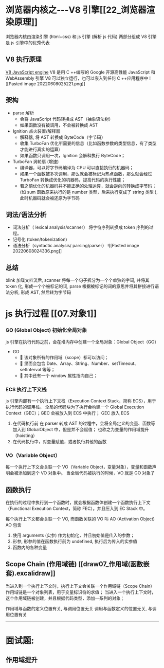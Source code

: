 # 浏览器内核之---V8 引擎[[22_浏览器渲染原理]]
浏览器内核由渲染引擎 (html+css) 和 js 引擎 (解析 js 代码) 两部分组成
V8 引擎是 js 引擎中的优秀代表

## V8 执行原理
[V8 JavaScript engine](https://v8.dev/)
V8 是用 C ++编写的 Google 开源高性能 JavaScript 和 WebAssembly 引擎 
V8 可以独立运行，也可以嵌入到任何 C ++应用程序中
![[Pasted image 20220608025221.png]]
## 架构
- parse 解析
	- 会将 JavaScript 代码转换成 AST（抽象语法树）
	- 如果函数没有被调用，不会被转换成 AST 
- Ignition 点火装置/解释器
	- 解释器, 将 AST 转换成 ByteCode（字节码）
	- 收集 TurboFan 优化所需要的信息（比如函数参数的类型信息，有了类型才能进行真实的运算）
	- 如果函数只调用一次，Ignition 会解释执行 ByteCode；
- TurboFan 涡轮扇 (增速)
	- 编译器，可以将字节码编译为 CPU 可以直接执行的机器码；
	- 如果一个函数被多次调用，那么就会被标记为热点函数，那么就会经过 TurboFan 转换成优化的机器码，提高代码的执行性能；
	- 若之前优化的机器码并不能正确的处理运算，就会逆向的转换成字节码；(如 sum 函数原来执行的是 number 类型，后来执行变成了 string 类型 ), 此时机器码就会被还原为字节码 
## 词法/语法分析
- 词法分析（ lexical analysis/scanner）
	将字符序列转换成 token 序列的过程。
- 记号化 (token/tokenization)
- 语法分析（syntactic analysis/ parsing/parser）
![[Pasted image 20220608024336.png]]

## 总结
blink 加载文档流后, scanner 将每一个句子拆分为一个个单独的字词, 并将其 token 化, 形成一个个被标记的词,  parse 根据被标记的词的意思并将其拼接进行语法分析, 形成 AST, 然后转为字节码 


# js 执行过程  [[07.对象1]]
### GO (Global Object) 初始化全局对象
js 引擎在执行代码之前，会在堆内存中创建一个全局对象：Global Object（GO）
- GO
	-  该对象所有的作用域（scope）都可以访问； 
	-  里面会包含 Date、Array、String、Number、setTimeout、setInterval 等等； 
	-  其中还有一个 window 属性指向自己；

### ECS 执行上下文栈
js 引擎内部有一个执行上下文栈（Execution Context Stack，简称 ECS），用于执行代码的调用栈。
全局的代码块为了执行会构建一个 Global Execution Context（GEC）；GEC 会被放入到 ECS 中执行；
GEC 放入 ECS
1. 在代码执行前
	在 parser 转成 AST 的过程中，会将全局定义的变量、函数等加入到 GlobalObject 中，但是并不会赋值；
	也称之为变量的作用域提升（hoisting）
2. 在代码执行中，对变量赋值，或者执行其他的函数

### VO（Variable Object）
每一个执行上下文会关联一个 VO（Variable Object，变量对象），变量和函数声明会被添加到这个 VO 对象中。
当全局代码被执行的时候，VO 就是 GO 对象了

## 函数执行  
在执行的过程中执行到一个函数时，就会根据函数体创建一个函数执行上下文（Functional Execution Context，简称 FEC），并且压入到 EC Stack 中。

每个执行上下文都会关联一个 VO, 而函数关联的 VO 叫 AO (Activation Object)
AO 包含 
1. 使用 arguments (实参) 作为初始化，并且初始值是传入的参数；
2. 形参, 形参的值在函数执行前为 undefined, 执行后为传入的实参值
3. 函数内的各种变量

## Scope Chain (作用域链) [[draw07_作用域(函数嵌套).excalidraw]]
当进入到一个执行上下文时，执行上下文会关联一个作用域链（Scope Chain）
作用域链是一个对象列表，用于变量标识符的求值；
当进入一个执行上下文时，这个作用域链被创建，并且根据代码类型，添加一系列的对象；

作用域与函数的定义位置有关, 与调用位置无关
调用与函数定义的位置无关, 与调用位置有关


----
# 面试题:
## 作用域提升
